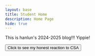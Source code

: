 ```yaml
---
layout: base
title: Student Home 
description: Home Page
hide: true
---
```


This is hanlun's 2024-2025 blog!!! Yippie!

<button onclick="toggleImage()">Click to see my honest reaction to CSA</button>

<div id="imageContainer"></div>

<script>
function toggleImage() {
    const imageContainer = document.getElementById("imageContainer");
    if (imageContainer.innerHTML === "") {
        const imageUrl = "{{site.baseurl}}/images/101939893-Monkey-selfie.jpg";
        const img = document.createElement("img");
        img.src = imageUrl;
        img.alt = "i love csa";
        img.style.maxWidth = "100%"; 
        imageContainer.appendChild(img);
    } else {
        imageContainer.innerHTML = "";
    }
}
</script>

